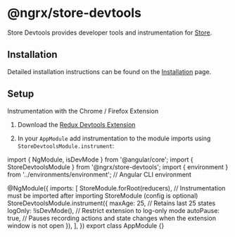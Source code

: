 # @ngrx/store-devtools

Store Devtools provides developer tools and instrumentation for [Store](guide/store).

## Installation 

Detailed installation instructions can be found on the [Installation](guide/store-devtools/install) page.

## Setup

Instrumentation with the Chrome / Firefox Extension

1.  Download the [Redux Devtools Extension](https://github.com/reduxjs/redux-devtools/)

2.  In your `AppModule` add instrumentation to the module imports using `StoreDevtoolsModule.instrument`:

<code-example header="app.module.ts">
import { NgModule, isDevMode } from '@angular/core';
import { StoreDevtoolsModule } from '@ngrx/store-devtools';
import { environment } from '../environments/environment'; // Angular CLI environment

@NgModule({
  imports: [
    StoreModule.forRoot(reducers),
    // Instrumentation must be imported after importing StoreModule (config is optional)
    StoreDevtoolsModule.instrument({
      maxAge: 25, // Retains last 25 states
      logOnly: !isDevMode(), // Restrict extension to log-only mode
      autoPause: true, // Pauses recording actions and state changes when the extension window is not open
    }),
  ],
})
export class AppModule {}
</code-example>
